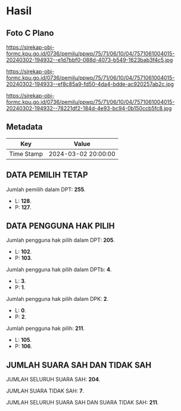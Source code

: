 # Hasil

## Foto C Plano

https://sirekap-obj-formc.kpu.go.id/0736/pemilu/ppwp/75/71/06/10/04/7571061004015-20240302-194932--e1d7bbf0-088d-4073-b549-1623bab3f4c5.jpg

https://sirekap-obj-formc.kpu.go.id/0736/pemilu/ppwp/75/71/06/10/04/7571061004015-20240302-194933--ef8c85a9-fd50-4da4-bdde-ac920257ab2c.jpg

https://sirekap-obj-formc.kpu.go.id/0736/pemilu/ppwp/75/71/06/10/04/7571061004015-20240302-194932--78221df2-184d-4e93-bc94-0b150ccb5fc8.jpg


## Metadata

| Key        | Value               |
| ---------- | ------------------- |
| Time Stamp | 2024-03-02 20:00:00 |


## DATA PEMILIH TETAP

Jumlah pemilih dalam DPT: **255**.
 * L: **128**.
 * P: **127**.

## DATA PENGGUNA HAK PILIH

Jumlah pengguna hak pilih dalam DPT: **205**.
 * L: **102**.
 * P: **103**.

Jumlah pengguna hak pilih dalam DPTb: **4**.
 * L: **3**.
 * P: **1**.

Jumlah pengguna hak pilih dalam DPK: **2**.
 * L: **0**.
 * P: **2**.

Jumlah pengguna hak pilih: **211**.
 * L: **105**.
 * P: **106**.

## JUMLAH SUARA SAH DAN TIDAK SAH

JUMLAH SELURUH SUARA SAH: **204**.

JUMLAH SUARA TIDAK SAH: **7**.

JUMLAH SELURUH SUARA SAH DAN SUARA TIDAK SAH: **211**.


